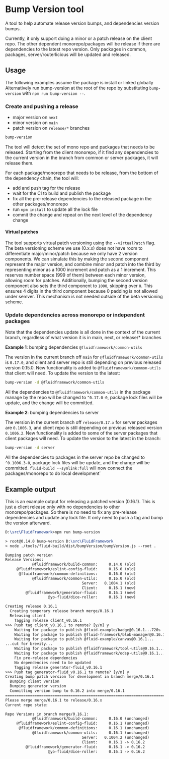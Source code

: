 # Bump Version tool

A tool to help automate release version bumps, and dependencies version bumps.

Currently, it only support doing a minor or a patch release on the client repo. The other dependent monorepo/packages will be release if there are dependencies to the latest repo version. Only packages in common, packages, server/routerlicious will be updated and released.

## Usage

The following examples assume the package is install or linked globally
Alternatively run bump-version at the root of the repo by substituting `bump-version` with `npm run bump-version --`.

### Create and pushing a release

-   major version on `next`
-   minor version on `main`
-   patch version on `release/*` branches

```sh
bump-version
```

The tool will detect the set of mono repo and packages that needs to be released. Starting from the client monorepo, if it find any dependencies to the current version in the branch from common or server packages, it will release them.

For each package/monorepo that needs to be release, from the bottom of the dependency chain, the tool will:

-   add and push tag for the release
-   wait for the CI to build and publish the package
-   fix all the pre-release dependencies to the released package in the other packages/monorepo
-   run `npm install` to update all the lock file
-   commit the change and repeat on the next level of the dependency change

#### Virtual patches

The tool supports virtual patch versioning using the `--virtualPatch` flag. The beta versioning scheme we use (0.x.x) does not have room to differentiate major/minor/patch because we only have 2 version components. We can simulate this by making the second component represent the major version, and combine minor and patch into the third by representing minor as a 1000 increment and patch as a 1 increment. This reserves number space (999 of them) between each minor version, allowing room for patches. Additionally, bumping the second version component also sets the third component to `1000`, skipping over `0`. This ensures 4 digits in the third component because 0 padding is not allowed under semver. This mechanism is not needed outside of the beta versioning scheme.

### Update dependencies across monorepo or independent packages

Note that the dependencies update is all done in the context of the current branch, regardless of what version it is in main, next, or release/\* branches

**Example 1**: bumping dependencies `@fluidframework/common-utils`

The version in the current branch off `main` for `@fluidframework/common-utils` is `0.17.0`, and client and server repo is still depending on previous released version 0.15.0. New functionality is added to `@fluidframework/common-utils` that client will need. To update the version to the latest:

```sh
bump-version -d @fluidframework/common-utils
```

All the dependencies to `@fluidframework/common-utils` in the package manage by the repo will be changed to `^0.17.0-0`, package lock files will be update, and the change will be committed.

**Example 2**: bumping dependencies to server

The version in the current branch off `release/0.17.x` for server packages are `0.1006.3`, and client repo is still depending on previous released version `0.1006.2`. New functionality is added to some of the server packages that client packages will need. To update the version to the latest in the branch:

```sh
bump-version -d server
```

All the dependencies to packages in the server repo be changed to `^0.1006.3-0`, package lock files will be update, and the change will be committed. `fluid-build --symlink:full` will now connect the packages/monorepo to do local development`

## Example output

This is an example output for releasing a patched version (0.16.1). This is just a client release only with no dependencies to other monorepo/packages. So there is no need to fix any pre-release dependencies and update any lock file. It only need to push a tag and bump the version afterward.

```tex
D:\src\FluidFramework>npm run bump-version

> root@0.14.0 bump-version D:\src\FluidFramework
> node ./tools/fluid-build/dist/bumpVersion/bumpVersion.js --root .

Bumping patch version
Release Versions:
            @fluidframework/build-common:     0.14.0 (old)
     @fluidframework/eslint-config-fluid:     0.16.0 (old)
      @fluidframework/common-definitions:     0.16.0 (old)
            @fluidframework/common-utils:     0.16.0 (old)
                                  Server:   0.1004.1 (old)
                                  Client:     0.16.1 (new)
         @fluidframework/generator-fluid:     0.16.1 (new)
                   @yo-fluid/dice-roller:     0.16.1 (new)

Creating release 0.16.1
  Creating temporary release branch merge/0.16.1
  Releasing client
    Tagging release client_v0.16.1
>>> Push tag client_v0.16.1 to remote? [y/n] y
    Waiting for package to publish @fluid-example/badge@0.16.1...720s
    Waiting for package to publish @fluid-framework/blob-manager@0.16.1...83s
    Waiting for package to publish @fluid-example/canvas@0.16.1...
...cut for brevity...
    Waiting for package to publish @fluidframework/tool-utils@0.16.1...
    Waiting for package to publish @fluidframework/odsp-utils@0.16.1...
    Fix pre-release dependencies
    No dependencies need to be updated
    Tagging release generator-fluid_v0.16.1
>>> Push tag generator-fluid_v0.16.1 to remote? [y/n] y
Creating bump patch version for development in branch merge/0.16.1
  Bumping client version
  Bumping generator version
  Committing version bump to 0.16.2 into merge/0.16.1
======================================================================================================
Please merge merge/0.16.1 to release/0.16.x
Current repo state:

Repo Versions in branch merge/0.16.1:
            @fluidframework/build-common:     0.16.0 (unchanged)
     @fluidframework/eslint-config-fluid:     0.16.1 (unchanged)
      @fluidframework/common-definitions:     0.16.1 (unchanged)
            @fluidframework/common-utils:     0.16.1 (unchanged)
                                  Server:   0.1004.2 (unchanged)
                                  Client:     0.16.1 -> 0.16.2
         @fluidframework/generator-fluid:     0.16.1 -> 0.16.2
                   @yo-fluid/dice-roller:     0.16.1 -> 0.16.2
```
